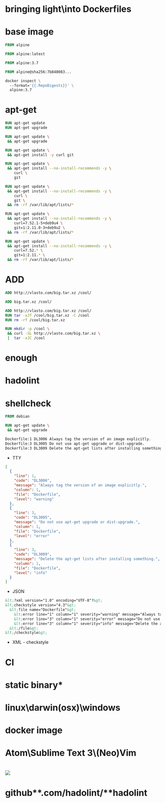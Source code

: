 # bringing light\\into **Docker**files
# base **image**
```Dockerfile
FROM alpine
```
```Dockerfile
FROM alpine:latest
```
```Dockerfile
FROM alpine:3.7
```
```Dockerfile
FROM alpine@sha256:7b848083...
```
```Dockerfile
docker inspect \
  --format='{{.RepoDigests}}' \
  alpine:3.7
```
# apt-get
```Dockerfile
RUN apt-get update
RUN apt-get upgrade
```
```Dockerfile
RUN apt-get update \
 && apt-get upgrade
```
```Dockerfile
RUN apt-get update \
 && apt-get install -y curl git
```
```Dockerfile
RUN apt-get update \
 && apt-get install --no-install-recommends -y \
    curl \
    git
```
```Dockerfile
RUN apt-get update \
 && apt-get install --no-install-recommends -y \
    curl \
    git \
 && rm -rf /var/lib/apt/lists/*
```
```Bash
RUN apt-get update \
 && apt-get install --no-install-recommends -y \
    curl=7.52.1-5+deb9u4 \
    git=1:2.11.0-3+deb9u2 \
 && rm -rf /var/lib/apt/lists/*
```
```Dockerfile
RUN apt-get update \
 && apt-get install --no-install-recommends -y \
    curl=7.52.* \
    git=1:2.11.* \
 && rm -rf /var/lib/apt/lists/*
```
# ADD
```Dockerfile
ADD http://vlasto.com/big.tar.xz /cool/
```
```Dockerfile
ADD big.tar.xz /cool/
```
```Dockerfile
ADD http://vlasto.com/big.tar.xz /cool/
RUN tar -xJf /cool/big.tar.xz -C /cool
RUN rm -rf /cool/big.tar.xz
```
```Dockerfile
RUN mkdir -p /cool \
 && curl -SL http://vlasto.com/big.tar.xz \
 |  tar -xJC /cool
```
# enough
# ha**do**lint
# **shell**check
```Dockerfile
FROM debian

RUN apt-get update \
 && apt-get upgrade
```
```Bash
Dockerfile:1 DL3006 Always tag the version of an image explicitly.
Dockerfile:3 DL3005 Do not use apt-get upgrade or dist-upgrade.
Dockerfile:3 DL3009 Delete the apt-get lists after installing something.
```
- TTY
```JSON
[
  {
    "line": 1,
    "code": "DL3006",
    "message": "Always tag the version of an image explicitly.",
    "column": 1,
    "file": "Dockerfile",
    "level": "warning"
  },
  {
    "line": 3,
    "code": "DL3005",
    "message": "Do not use apt-get upgrade or dist-upgrade.",
    "column": 1,
    "file": "Dockerfile",
    "level": "error"
  },
  {
    "line": 3,
    "code": "DL3009",
    "message": "Delete the apt-get lists after installing something.",
    "column": 1,
    "file": "Dockerfile",
    "level": "info"
  }
]
```
- JSON
```XML
&lt;?xml version="1.0" encoding="UTF-8"?&gt;
&lt;checkstyle version="4.3"&gt;
  &lt;file name="Dockerfile"&gt;
    &lt;error line="1" column="1" severity="warning" message="Always tag the version of an image explicitly." source="DL3006"/&gt;
    &lt;error line="3" column="1" severity="error" message="Do not use apt-get upgrade or dist-upgrade." source="DL3005"/&gt;
    &lt;error line="3" column="1" severity="info" message="Delete the apt-get lists after installing something." source="DL3009"/&gt;
  &lt;/file&gt;
&lt;/checkstyle&gt;
```
- XML - checkstyle
# CI
# static binary*
# linux\\darwin(osx)\\windows
# docker image
# Atom\\Sublime Text 3\\(Neo)Vim
# ![](https://user-images.githubusercontent.com/18702153/33764234-7abc1f24-dc0b-11e7-96b6-4f08207b6950.png)
# github**.**com**/**hadolint**/**hadolint

